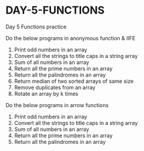 # DAY-5-FUNCTIONS
 Day 5 Functions practice
 
Do the below programs in anonymous function & IIFE
1) Print odd numbers in an array
2) Convert all the strings to title caps in a string array
3) Sum of all numbers in an array
4) Return all the prime numbers in an array
5) Return all the palindromes in an array
6) Return median of two sorted arrays of same size
7) Remove duplicates from an array
8) Rotate an array by k times

Do the below programs in arrow functions
1) Print odd numbers in an array
2) Convert all the strings to title caps in a string array
3) Sum of all numbers in an array
4) Return all the prime numbers in an array
5) Return all the palindromes in an array

